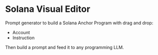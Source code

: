 # Solana Visual Editor

Prompt generator to build a Solana Anchor Program with drag and drop:

- Account
- Instruction

Then build a prompt and feed it to any programming LLM.
